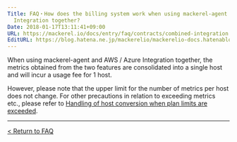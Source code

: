 ```yaml
---
Title: FAQ・How does the billing system work when using mackerel-agent and AWS / Azure
  Integration together?
Date: 2018-01-17T13:11:41+09:00
URL: https://mackerel.io/docs/entry/faq/contracts/combined-integration
EditURL: https://blog.hatena.ne.jp/mackerelio/mackerelio-docs.hatenablog.mackerel.io/atom/entry/8599973812338374890
---
```


When using mackerel-agent and AWS / Azure Integration together, the metrics obtained from the two features are consolidated into a single host and will incur a usage fee for 1 host.

However, please note that the upper limit for the number of metrics per host does not change. For other precautions in relation to exceeding metrics etc., please refer to [Handling of host conversion when plan limits are exceeded](https://mackerel.io/docs/entry/faq/contracts/limit-exceeded-conversion).

---

[< Return to FAQ](https://mackerel.io/docs/entry/faq)
